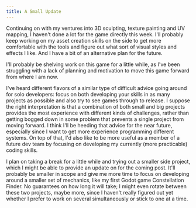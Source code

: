 ```yaml
---
title: A Small Update
---
```


Continuing on with my ventures into 3D sculpting, texture painting and UV mapping, I haven't done a lot for the game directly this week. I'll probably keep working on my asset creation skills on the side to get more comfortable with the tools and figure out what sort of visual styles and effects I like. And I have a bit of an alternative plan for the future.

I'll probably be shelving work on this game for a little while, as I've been struggling with a lack of planning and motivation to move this game forward from where I am now. 

I've heard different flavors of a similar type of difficult advice going around for solo developers: focus on both developing your skills in as many projects as possible and also try to see games through to release. I suppose the right interpretation is that a combination of both small and big projects provides the most experience with different kinds of challenges, rather than getting bogged down in some problem that prevents a single project from moving forward. I think I'll be heeding that advice for the near future, especially since I want to get more experience programming different systems. On top of that, I'd also like to be more useful as a member of a future dev team by focusing on developing my currently (more practicable) coding skills.

I plan on taking a break for a little while and trying out a smaller side project, which I might be able to provide an update on for the coming post. It'll probably be smaller in scope and give me more time to focus on developing around a smaller set of mechanics, like my first Godot game Constellation Finder. No guarantees on how long it will take; I might even rotate between these two projects, maybe more, since I haven't really figured out yet whether I prefer to work on several simultaneously or stick to one at a time.